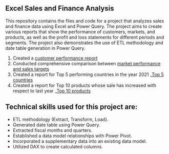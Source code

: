 ## Excel Sales and Finance Analysis
This repository contains the files and code for a project that analyzes sales and finance data using Excel and Power Query. The project aims to create various reports that show the performance of customers, markets, and products, as well as the profit and loss statements for different periods and segments. The project also demonstrates the use of ETL methodology and date table generation in Power Query.
1. Created a [customer performance report]() 
2. Conducted comprehensive comparison between [market performance and sales targets]()
3. Created a report for Top 5 performing countries in the year 2021 _[Top 5 countries]()
4. Created a report for Top 10 products whose sale has increased with respect to last year _[Top 10 products]()

## Technical skills used for this project are:
- ETL methodology (Extract, Transform, Load).
- Generated date table using Power Query.
- Extracted fiscal months and quarters.
- Established a data model relationships with Power Pivot.
- Incorporated a supplementary data into an existing data model.
- Utilized DAX to create calculated columns.

